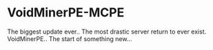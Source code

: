 # VoidMinerPE-MCPE
The biggest update ever.. The most drastic server return to ever exist. VoidMinerPE.. The start of something new...
